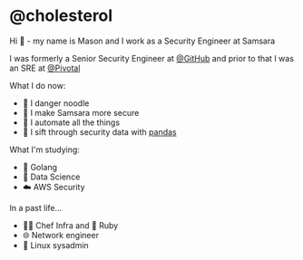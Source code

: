 # @cholesterol

Hi 👋 - my name is Mason and I work as a Security Engineer at Samsara

I was formerly a Senior Security Engineer at [@GitHub](https://github.com/github) and prior to that I was an SRE at [@Pivotal](https://github.com/pivotal)

What I do now: 
  - 🐍 I danger noodle
  - 🔐 I make Samsara more secure
  - 🤖 I automate all the things
  - 🐼 I sift through security data with [pandas](https://github.com/pandas-dev/pandas)

What I'm studying:
  - 🐹 Golang
  - 🧬 Data Science
  - ☁️ AWS Security
  
In a past life...
 - 🧑‍🍳 Chef Infra and 💎 Ruby
 - 🌐 Network engineer
 - 🐧 Linux sysadmin
